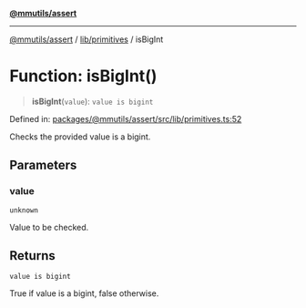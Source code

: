 [**@mmutils/assert**](../../../README.md)

***

[@mmutils/assert](../../../modules.md) / [lib/primitives](../README.md) / isBigInt

# Function: isBigInt()

> **isBigInt**(`value`): `value is bigint`

Defined in: [packages/@mmutils/assert/src/lib/primitives.ts:52](https://github.com/mastermind-0xff/-mm-monorepo/blob/3e4b2477717eab2e4a04b9b069db2113414b3f32/packages/@mmutils/assert/src/lib/primitives.ts#L52)

Checks the provided value is a bigint.

## Parameters

### value

`unknown`

Value to be checked.

## Returns

`value is bigint`

True if value is a bigint, false otherwise.
